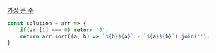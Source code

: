 [가장 큰 수](https://school.programmers.co.kr/learn/courses/30/lessons/42746)

```js
const solution = arr => {
    if(arr[1] === 0) return '0';
    return arr.sort((a, b) => `${b}${a}` - `${a}${b}`).join('');
}
```